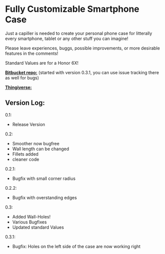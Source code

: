 

# Fully Customizable Smartphone Case

Just a capiller is needed to create your personal phone case for litterally every smartphone, tablet or any other stuff you can imagine!

Please leave experiences, buggs, possible improvements, or more desirable features
in the comments!

Standard Values are for a Honor 6X!

[**Bitbucket repo:**](https://bitbucket.org/simon4web/customizable-phone-case)  (started with version 0.3.1, you can use issue tracking there as well for bugs)

[**Thingiverse:**](https://www.thingiverse.com/thing:2561342)  

## Version Log:

0.1:
+ Release Version

0.2:
+ Smoother now bugfree
+ Wall length can be changed
+ Fillets added
+ cleaner code

0.2.1:
+ Bugfix with small corner radius

0.2.2:
+ Bugfix with overstanding edges

0.3:
+ Added Wall-Holes!
+ Various Bugfixes
+ Updated standard Values

0.3.1:
+ Bugfix: Holes on the left side of the case are now working right
